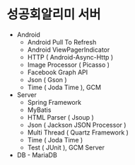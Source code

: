 # 성공회알리미 서버

+ Android
  + Android Pull To Refresh
  + Android ViewPagerIndicator
  + HTTP ( Android-Async-Http )
  + Image Processor ( Picasso )
  + Facebook Graph API
  + Json ( Gson )
  + Time ( Joda Time ), GCM 
+ Server
  + Spring Framework
  + MyBatis
  + HTML Parser ( Jsoup )
  + Json ( Jackson JSON Processor )
  + Multi Thread ( Quartz Framework )
  + Time ( Joda Time )
  + Test ( JUnit ), GCM Server 
+ DB - MariaDB

